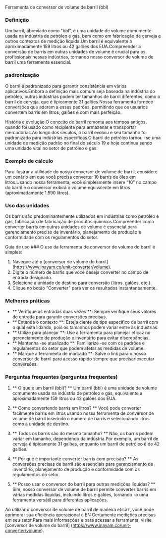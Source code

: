 Ferramenta de conversor de volume de barril (bbl)

### Definição
Um barril, abreviado como "bbl", é uma unidade de volume comumente usada na indústria de petróleo e gás, bem como em fabricação de cerveja e outros contextos de medição líquida.Um barril é equivalente a aproximadamente 159 litros ou 42 galões dos EUA.Compreender a conversão de barris em outras unidades de volume é crucial para os profissionais nessas indústrias, tornando nosso conversor de volume de barril uma ferramenta essencial.

### padronização
O barril é padronizado para garantir consistência em vários aplicativos.Embora a definição mais comum seja baseada na indústria do petróleo, outras indústrias podem ter tamanhos de barril diferentes, como o barril de cerveja, que é tipicamente 31 galões.Nossa ferramenta fornece conversões que aderem a esses padrões, permitindo que os usuários convertem barris em litros, galões e com mais perfeição.

História e evolução
O conceito de barril remonta aos tempos antigos, quando foi usado como recipiente para armazenar e transportar mercadorias.Ao longo dos séculos, o barril evoluiu e seu tamanho foi padronizado para indústrias específicas.O barril de petróleo tornou -se uma unidade de medição padrão no final do século 19 e hoje continua sendo uma unidade vital no setor de petróleo e gás.

### Exemplo de cálculo
Para ilustrar a utilidade do nosso conversor de volume de barril, considere um cenário em que você precisa converter 10 barris de óleo em litros.Usando nossa ferramenta, você simplesmente insere "10" no campo do barril e o conversor exibirá o volume equivalente em litros (aproximadamente 1.590 litros).

### Uso das unidades
Os barris são predominantemente utilizados em indústrias como petróleo e gás, fabricação de fabricação de produtos químicos.Compreender como converter barris em outras unidades de volume é essencial para gerenciamento preciso de inventário, planejamento de produção e conformidade com os regulamentos do setor.

Guia de uso ###
O uso da ferramenta de conversor de volume do barril é simples:
1. Navegue até o [conversor de volume do barril] (https://www.inayam.co/unit-converter/volume).
2. Digite o número de barris que você deseja converter no campo de entrada designado.
3. Selecione a unidade de destino para conversão (litros, galões, etc.).
4. Clique no botão "Converter" para ver os resultados instantaneamente.

### Melhores práticas
- ** Verifique as entradas duas vezes **: Sempre verifique seus valores de entrada para garantir conversões precisas.
- ** Entenda o contexto **: Esteja ciente do tipo específico de barril com o qual está lidando, pois os tamanhos podem variar entre as indústrias.
- ** Utilize para planejar **: Use a ferramenta para planejar eficaz no gerenciamento de produção e inventário para evitar discrepâncias.
- ** Mantenha -se atualizado **: Familiarize -se com os padrões e regulamentos do setor que podem afetar as medidas de volume.
- ** Marque a ferramenta de marcado **: Salve o link para o nosso conversor de barril para acesso rápido sempre que precisar executar conversões.

### Perguntas frequentes (perguntas frequentes)

1. ** O que é um barril (bbl)? **
Um barril (bbl) é uma unidade de volume comumente usada na indústria de petróleo e gás, equivalente a aproximadamente 159 litros ou 42 galões dos EUA.

2. ** Como convertendo barris em litros? **
Você pode converter facilmente barris em litros usando nossa ferramenta de conversor de volume de barril inserindo o número de barris e selecionando litros como a unidade de destino.

3. ** Todos os barris são do mesmo tamanho? **
Não, os barris podem variar em tamanho, dependendo da indústria.Por exemplo, um barril de cerveja é tipicamente 31 galões, enquanto um barril de petróleo é de 42 galões.

4. ** Por que é importante converter barris com precisão? **
As conversões precisas de barril são essenciais para gerenciamento de inventário, planejamento de produção e conformidade com os regulamentos do setor.

5. ** Posso usar o conversor do barril para outras medições líquidas? **
Sim, nosso conversor de volume de barril permite converter barris em várias medidas líquidas, incluindo litros e galões, tornando -o uma ferramenta versátil para diferentes aplicações.

Ao utilizar o conversor de volume de barril de maneira eficaz, você pode aprimorar sua eficiência operacional e EN Certamente medições precisas em seu setor.Para mais informações e para acessar a ferramenta, visite [conversor de volume do barril] (https://www.inayam.co/unit-converter/volume).